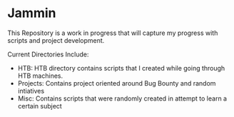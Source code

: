 # Jammin



This Repository is a work in progress that will capture my progress with scripts and project development.

Current Directories Include:
- HTB: HTB directory contains scripts that I created while going through HTB machines.
- Projects: Contains project oriented around Bug Bounty and random intiatives
- Misc: Contains scripts that were randomly created in attempt to learn a certain subject



